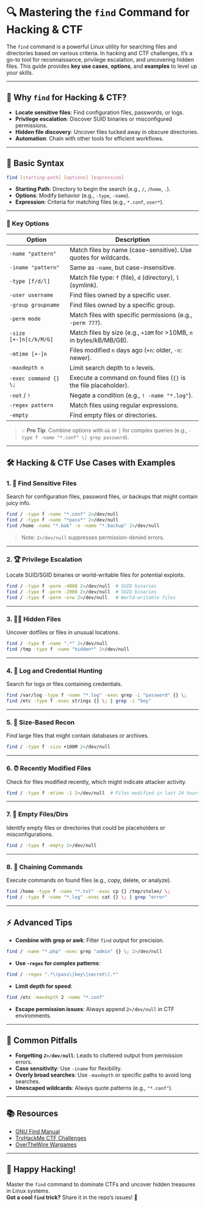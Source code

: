 # **🔍 Mastering the `find` Command for Hacking & CTF**

The `find` command is a powerful Linux utility for searching files and directories based on various criteria. In hacking and CTF challenges, it’s a go-to tool for reconnaissance, privilege escalation, and uncovering hidden files. This guide provides **key use cases**, **options**, and **examples** to level up your skills.

---

## 🚀 Why `find` for Hacking & CTF?

- **Locate sensitive files**: Find configuration files, passwords, or logs.
- **Privilege escalation**: Discover SUID binaries or misconfigured permissions.
- **Hidden file discovery**: Uncover files tucked away in obscure directories.
- **Automation**: Chain with other tools for efficient workflows.

---

## 📜 Basic Syntax

```bash
find [starting-path] [options] [expression]
```

- **Starting Path**: Directory to begin the search (e.g., `/`, `/home`, `.`).
- **Options**: Modify behavior (e.g., `-type`, `-name`).
- **Expression**: Criteria for matching files (e.g., `*.conf`, `user*`).

---

### 🎯 Key Options

| Option | Description |
|--------|-------------|
| `-name "pattern"` | Match files by name (case-sensitive). Use quotes for wildcards. |
| `-iname "pattern"` | Same as `-name`, but case-insensitive. |
| `-type [f/d/l]` | Match file type: `f` (file), `d` (directory), `l` (symlink). |
| `-user username` | Find files owned by a specific user. |
| `-group groupname` | Find files owned by a specific group. |
| `-perm mode` | Match files with specific permissions (e.g., `-perm 777`). |
| `-size [+-]n[c/k/M/G]` | Match files by size (e.g., `+10M` for >10MB, `n` in bytes/kB/MB/GB). |
| `-mtime [+-]n` | Files modified `n` days ago (`+n`: older, `-n`: newer). |
| `-maxdepth n` | Limit search depth to `n` levels. |
| `-exec command {} \;` | Execute a command on found files (`{}` is the file placeholder). |
| `-not` / `!` | Negate a condition (e.g., `! -name "*.log"`). |
| `-regex pattern` | Match files using regular expressions. |
| `-empty` | Find empty files or directories. |

> 💡 **Pro Tip**: Combine options with `&&` or `|` for complex queries (e.g., `-type f -name "*.conf" \| grep password`).

---

## 🛠️ Hacking & CTF Use Cases with Examples

### 1. 🔎 Find Sensitive Files
Search for configuration files, password files, or backups that might contain juicy info.

```bash
find / -type f -name "*.conf" 2>/dev/null
find / -type f -name "*pass*" 2>/dev/null
find /home -name "*.bak" -o -name "*.backup" 2>/dev/null
```

> Note: `2>/dev/null` suppresses permission-denied errors.

---

### 2. 🏆 Privilege Escalation
Locate SUID/SGID binaries or world-writable files for potential exploits.

```bash
find / -type f -perm -4000 2>/dev/null  # SUID binaries
find / -type f -perm -2000 2>/dev/null  # SGID binaries
find / -type f -perm -o+w 2>/dev/null   # World-writable files
```

---

### 3. 🕵️‍♂️ Hidden Files
Uncover dotfiles or files in unusual locations.

```bash
find / -type f -name ".*" 2>/dev/null
find /tmp -type f -name "hidden*" 2>/dev/null
```

---

### 4. 📜 Log and Credential Hunting
Search for logs or files containing credentials.

```bash
find /var/log -type f -name "*.log" -exec grep -i "password" {} \;
find /etc -type f -exec strings {} \; | grep -i "key"
```

---

### 5. 📏 Size-Based Recon
Find large files that might contain databases or archives.

```bash
find / -type f -size +100M 2>/dev/null
```

---

### 6. ⏰ Recently Modified Files
Check for files modified recently, which might indicate attacker activity.

```bash
find / -type f -mtime -1 2>/dev/null  # Files modified in last 24 hours
```

---

### 7. 🧹 Empty Files/Dirs
Identify empty files or directories that could be placeholders or misconfigurations.

```bash
find / -type f -empty 2>/dev/null
```

---

### 8. 🔗 Chaining Commands
Execute commands on found files (e.g., copy, delete, or analyze).

```bash
find /home -type f -name "*.txt" -exec cp {} /tmp/stolen/ \;
find / -type f -name "*.log" -exec cat {} \; | grep "error"
```

---

## ⚡ Advanced Tips

- **Combine with grep or awk**: Filter `find` output for precision.

```bash
find / -name "*.php" -exec grep "admin" {} \; 2>/dev/null
```

- **Use `-regex` for complex patterns**:

```bash
find / -regex ".*\(pass\|key\|secret\).*"
```

- **Limit depth for speed**:

```bash
find /etc -maxdepth 2 -name "*.conf"
```

- **Escape permission issues**: Always append `2>/dev/null` in CTF environments.

---

## 🛑 Common Pitfalls

- **Forgetting `2>/dev/null`**: Leads to cluttered output from permission errors.
- **Case sensitivity**: Use `-iname` for flexibility.
- **Overly broad searches**: Use `-maxdepth` or specific paths to avoid long searches.
- **Unescaped wildcards**: Always quote patterns (e.g., `"*.conf"`).

---

## 📚 Resources

- [GNU Find Manual](https://www.gnu.org/software/findutils/manual/html_mono/find.html)
- [TryHackMe CTF Challenges](https://tryhackme.com/)
- [OverTheWire Wargames](https://overthewire.org/wargames/)

---

## 🎉 Happy Hacking!

Master the `find` command to dominate CTFs and uncover hidden treasures in Linux systems.  
**Got a cool `find` trick?** Share it in the repo’s issues! 🚀

